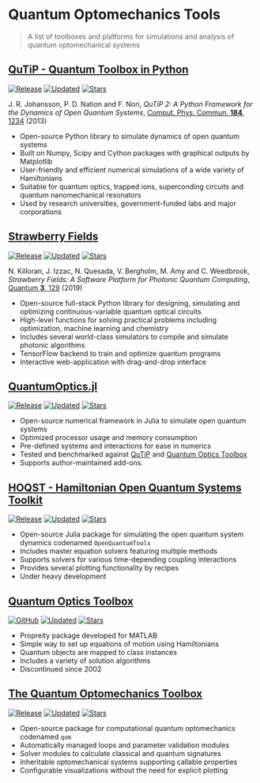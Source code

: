 # Quantum Optomechanics Tools

> A list of toolboxes and platforms for simulations and analysis of quantum optomechanical systems

## [QuTiP - Quantum Toolbox in Python](https://qutip.org/)

[![Release](https://img.shields.io/github/v/release/qutip/qutip?logo=python&color=3776AB&style=flat-square)](https://github.com/qutip/qutip)
[![Updated](https://img.shields.io/github/last-commit/qutip/qutip?label=updated&color=lightgrey&style=flat-square)](https://github.com/qutip/qutip)
[![Stars](https://img.shields.io/github/stars/qutip/qutip?color=lightgrey&style=flat-square)](https://github.com/qutip/qutip)

J. R. Johansson, P. D. Nation and F. Nori, *QuTiP 2: A Python Framework for the Dynamics of Open Quantum Systems*, [Comput. Phys. Commun. **184**, 1234](https://www.doi.org/10.1016/j.cpc.2012.11.019) (2013)

* Open-source Python library to simulate dynamics of open quantum systems
* Built on Numpy, Scipy and Cython packages with graphical outputs by Matplotlib
* User-friendly and efficient numerical simulations of a wide variety of Hamiltonians
* Suitable for quantum optics, trapped ions, superconding circuits and quantum nanomechanical resonators
* Used by research universities, government-funded labs and major corporations

## [Strawberry Fields](https://strawberryfields.ai/)

[![Release](https://img.shields.io/github/v/release/XanaduAI/strawberryfields?logo=python&color=3776AB&style=flat-square)](https://github.com/XanaduAI/strawberryfields)
[![Updated](https://img.shields.io/github/last-commit/XanaduAI/strawberryfields?label=updated&color=lightgrey&style=flat-square)](https://github.com/XanaduAI/strawberryfields)
[![Stars](https://img.shields.io/github/stars/XanaduAI/strawberryfields?color=lightgrey&style=flat-square)](https://github.com/XanaduAI/strawberryfields)

N. Killoran, J. Izzac, N. Quesada, V. Bergholm, M. Amy and C. Weedbrook, *Strawberry Fields: A Software Platform for Photonic Quantum Computing*, [Quantum **3**, 129](https://www.doi.org/10.22331/q-2019-03-11-129) (2019)

* Open-source full-stack Python library for designing, simulating and optimizing continuous-variable quantum optical circuits
* High-level functions for solving practical problems including optimization, machine learning and chemistry
* Includes several world-class simulators to compile and simulate photonic algorithms
* TensorFlow backend to train and optimize quantum programs
* Interactive web-application with drag-and-drop interface

## [QuantumOptics.jl](https://qojulia.org/)

[![Release](https://img.shields.io/github/v/release/qojulia/QuantumOptics.jl?logo=julia&color=9558B2&style=flat-square)](https://github.com/qojulia/QuantumOptics.jl)
[![Updated](https://img.shields.io/github/last-commit/qojulia/QuantumOptics.jl?label=updated&color=lightgrey&style=flat-square)](https://github.com/qojulia/QuantumOptics.jl)
[![Stars](https://img.shields.io/github/stars/qojulia/QuantumOptics.jl?color=lightgrey&style=flat-square)](https://github.com/qojulia/QuantumOptics.jl)

* Open-source numerical framework in Julia to simulate open quantum systems
* Optimized processor usage and memory consumption
* Pre-defined systems and interactions for ease in numerics
* Tested and benchmarked against [QuTiP](#qutip---quantum-toolbox-in-python) and [Quantum Optics Toolbox](#quantum-optics-toolbox)
* Supports author-maintained add-ons.

## [HOQST - Hamiltonian Open Quantum Systems Toolkit](https://uscqserver.github.io/OpenQuantumTools.jl/dev/)

[![Release](https://img.shields.io/github/v/release/USCqserver/OpenQuantumTools.jl?logo=julia&color=9558B2&style=flat-square)](https://github.com/USCqserver/OpenQuantumTools.jl)
[![Updated](https://img.shields.io/github/last-commit/USCqserver/OpenQuantumTools.jl?label=updated&color=lightgrey&style=flat-square)](https://github.com/USCqserver/OpenQuantumTools.jl)
[![Stars](https://img.shields.io/github/stars/USCqserver/OpenQuantumTools.jl?color=lightgrey&style=flat-square)](https://github.com/USCqserver/OpenQuantumTools.jl)

* Open-source Julia package for simulating the open quantum system dynamics codenamed `OpenQuantumTools`
* Includes master equation solvers featuring multiple methods
* Supports solvers for various time-depending coupling interactions
* Provides several plotting functionality by recipes
* Under heavy development

## [Quantum Optics Toolbox](https://qo.phy.auckland.ac.nz/toolbox/)

[![GitHub](https://img.shields.io/badge/release-v0.15-red?style=flat-square)](https://github.com/jevonlongdell/qotoolbox)
[![Updated](https://img.shields.io/github/last-commit/jevonlongdell/qotoolbox?label=updated&color=lightgrey&style=flat-square)](https://github.com/jevonlongdell/qotoolbox)
[![Stars](https://img.shields.io/github/stars/jevonlongdell/qotoolbox?color=lightgrey&style=flat-square)](https://github.com/jevonlongdell/qotoolbox)

* Propreity package developed for MATLAB
* Simple way to set up equations of motion using Hamiltonians
* Quantum objects are mapped to class instances
* Includes a variety of solution algorithms
* Discontinued since 2002

## [The Quantum Optomechanics Toolbox](https://github.com/sampreet/qom/)

[![Release](https://img.shields.io/github/v/release/sampreet/qom?logo=python&color=3776AB&style=flat-square)](https://github.com/sampreet/qom/)
[![Updated](https://img.shields.io/github/last-commit/sampreet/qom?label=updated&color=lightgrey&style=flat-square)](https://github.com/sampreet/qom/)
[![Stars](https://img.shields.io/github/stars/sampreet/qom?color=lightgrey&style=flat-square)](https://github.com/sampreet/qom/)

* Open-source package for computational quantum optomechanics codenamed `qom`
* Automatically managed loops and parameter validation modules
* Solver modules to calculate classical and quantum signatures
* Inheritable optomechanical systems supporting callable properties
* Configurable visualizations without the need for explicit plotting